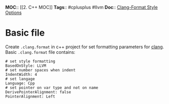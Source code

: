 **MOC**:: [[2. C++ MOC]]
**Tags**:: #cplusplus #llvm
**Doc**:: [Clang-Format Style Options](https://clang.llvm.org/docs/ClangFormatStyleOptions.html)

# Basic file
Create `.clang.format` in c++ project for set formatting parameters for [clang](https://clang.llvm.org).
Basic `.clang.format` file contains:
```
# set style formatting
BasedOnStyle: LLVM
# set number spaces when indent
IndentWidth: 4
# set langage
Language: Cpp
# set pointer on var type and not on name
DerivePointerAlignment: false
PointerAlignment: Left
```
